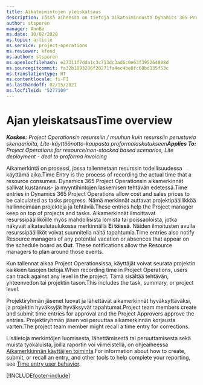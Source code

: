 ```yaml
---
title: Aikatoimintojen yleiskatsaus
description: Tässä aiheessa on tietoja aikatoiminnosta Dynamics 365 Project Operationsissa.
author: stsporen
manager: AnnBe
ms.date: 10/02/2020
ms.topic: article
ms.service: project-operations
ms.reviewer: kfend
ms.author: stsporen
ms.openlocfilehash: e27311f7dda1c3c713dc3ad6c0e63f395264808d
ms.sourcegitcommit: fa32b1893286f20271fa4ec4be8fc68bd135f53c
ms.translationtype: HT
ms.contentlocale: fi-FI
ms.lasthandoff: 02/15/2021
ms.locfileid: "5277109"
---
```

# <a name="time-overview"></a><span data-ttu-id="50165-103">Ajan yleiskatsaus</span><span class="sxs-lookup"><span data-stu-id="50165-103">Time overview</span></span>

<span data-ttu-id="50165-104">_**Koskee:** Project Operationsin resurssiin / muuhun kuin resurssiin perustuvia skenaarioita, Lite-käyttöönotto-kaupasta proformalaskutukseen_</span><span class="sxs-lookup"><span data-stu-id="50165-104">_**Applies To:** Project Operations for resource/non-stocked based scenarios, Lite deployment - deal to proforma invoicing_</span></span>

<span data-ttu-id="50165-105">Aikamerkintä on prosessi, jossa tallennetaan resurssin todellisuudessa käyttämä aika.</span><span class="sxs-lookup"><span data-stu-id="50165-105">Time Entry is the process of recording the actual time that a resource consumes.</span></span> <span data-ttu-id="50165-106">Dynamics 365 Project Operationsin aikamerkinnät sallivat kustannus- ja myyntihintojen laskemisen tehtävän edetessä.</span><span class="sxs-lookup"><span data-stu-id="50165-106">Time entries in Dynamics 365 Project Operations allow cost and sales prices to be calculated as tasks progress.</span></span> <span data-ttu-id="50165-107">Nämä merkinnät auttavat projektipäällikköä hallinnoimaan projekteja ja tehtäviä.</span><span class="sxs-lookup"><span data-stu-id="50165-107">These entries help the Project manager keep on top of projects and tasks.</span></span> <span data-ttu-id="50165-108">Aikamerkinnät ilmoittavat resurssipäälliköille myös mahdollisista lomista tai poissaoloista, jotka näkyvät aikataulutaulukossa merkinnällä **Ei töissä**. Näiden ilmoitusten avulla resurssipäälliköt voivat suunnitella näitä tapahtumia.</span><span class="sxs-lookup"><span data-stu-id="50165-108">Time entries also notify Resource managers of any potential vacation or absences that appear on the schedule board as **Out**. These notifications allow the Resource managers to plan around those events.</span></span>

<span data-ttu-id="50165-109">Kun tallennat aikaa Project Operationsissa, käyttäjät voivat seurata projektin kaikkien tasojen tietoja.</span><span class="sxs-lookup"><span data-stu-id="50165-109">When recording time in Project Operations, users can track against any level in the project.</span></span> <span data-ttu-id="50165-110">Tämä sisältää tehtävän, yhteenvedon tai projektin tason.</span><span class="sxs-lookup"><span data-stu-id="50165-110">This includes the task, summary, or project level.</span></span>

<span data-ttu-id="50165-111">Projektiryhmän jäsenet luovat ja lähettävät aikamerkinnät hyväksyttäväksi, ja projektin hyväksyjät hyväksyvät tapahtumat.</span><span class="sxs-lookup"><span data-stu-id="50165-111">Project team members create and submit time entries for approval and the Project Approvers approve the entries.</span></span> <span data-ttu-id="50165-112">Projektiryhmän jäsen voi peruuttaa aikamerkinnän korjausta varten.</span><span class="sxs-lookup"><span data-stu-id="50165-112">The project team member might recall a time entry for corrections.</span></span>

<span data-ttu-id="50165-113">Lisäietoja merkintöjen luomisesta, lähettämisestä tai peruuttamisesta sekä muista työkaluista, joilla raportin voi viimeistellä, on ohjeaiheessa [Aikamerkkinnän käyttäjien toiminta](ui-behavior-time.md).</span><span class="sxs-lookup"><span data-stu-id="50165-113">For information about how to create, submit, or recall an entry, and other tools to help complete your reporting, see [Time entry user behavior](ui-behavior-time.md).</span></span>



[!INCLUDE[footer-include](../includes/footer-banner.md)]